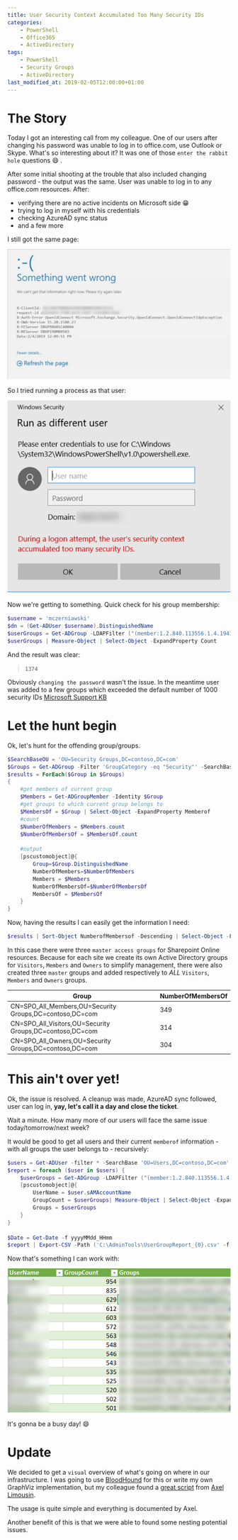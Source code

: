 ```yaml
---
title: User Security Context Accumulated Too Many Security IDs
categories:
    - PowerShell
    - Office365
    - ActiveDirectory
tags:
    - PowerShell
    - Security Groups
    - ActiveDirectory
last_modified_at: 2019-02-05T12:00:00+01:00
---
```


# The Story

Today I got an interesting call from my colleague. One of our users after changing his password was unable to log in to office.com, use Outlook or Skype. What's so interesting about it? It was one of those `enter the rabbit hole` questions :smile: .

After some initial shooting at the trouble that also included changing password - the output was the same. User was unable to log in to any office.com resources. After:
- verifying there are no active incidents on Microsoft side :grin: 
- trying to log in myself with his credentials
- checking AzureAD sync status 
- and a few more 

I still got the same page:

![Oops](/assets/images/posts/user-security-context/picture1.png)

So I tried running a process as that user:

![Oops2](/assets/images/posts/user-security-context/picture2.png)

Now we're getting to something.  Quick check for his group membership:

```powershell
$username = 'mczerniawski'
$dn = (Get-ADUser $username).DistinguishedName
$userGroups = Get-ADGroup -LDAPFilter ("(member:1.2.840.113556.1.4.1941:={0})" -f $dn)
$userGroups | Measure-Object | Select-Object -ExpandProperty Count
```
And the result was clear: 
> `1374`

Obviously `changing the password` wasn't the issue. In the meantime user was added to a few groups which exceeded the default number of 1000 security IDs [Microsoft Support KB](https://support.microsoft.com/en-us/help/275266/error-message-during-a-logon-attempt-the-user-s-security-context-accum)

# Let the hunt begin

Ok, let's hunt for the offending group/groups.

```powershell
$SearchBaseOU = 'OU=Security Groups,DC=contoso,DC=com'
$Groups = Get-ADGroup -Filter 'GroupCategory -eq "Security"' -SearchBase $SearchBaseOU -Properties memberof
$results = ForEach($Group in $Groups)
{
    #get members of current group
    $Members = Get-ADGroupMember -Identity $Group
    #get groups to which current group belongs to
    $MembersOf = $Group | Select-Object -ExpandProperty Memberof 
    #count
    $NumberOfMembers = $Members.count
    $NumberOfMembersOf = $MembersOf.count
    
    #output
    [pscustomobject]@{
        Group=$Group.DistinguishedName
        NumberOfMembers=$NumberOfMembers
        Members = $Members
        NumberOfMembersOf=$NumberOfMembersOf
        MembersOf = $MembersOf 
    }
}
```
Now, having the results I can easily get the information I need:

```powershell
$results | Sort-Object NumberofMembersof -Descending | Select-Object -First 10 | Select-Object Group,NumberofMembersof
```

In this case there were three `master access groups` for Sharepoint Online resources. Because for each site we create its own Active Directory groups for `Visitors`, `Members` and `Owners` to simplify management, there were also created three `master` groups and added respectively to *ALL* `Visitors`, `Members` and `Owners` groups.

|Group|NumberOfMembersOf|
|-----|-----------------|
|CN=SPO_All_Members,OU=Security Groups,DC=contoso,DC=com|349|
|CN=SPO_All_Visitors,OU=Security Groups,DC=contoso,DC=com|314|
|CN=SPO_All_Owners,OU=Security Groups,DC=contoso,DC=com|304|


# This ain't over yet!

Ok, the issue is resolved. A cleanup was made, AzureAD sync followed, user can log in,  **yay, let's call it a day and close the ticket**.

Wait a minute. How many more of our users will face the same issue today/tomorrow/next week?

It would be good to get all users and their current `memberof` information - with all groups the user belongs to - recursively:

```powershell
$users = Get-ADUser -filter * -SearchBase 'OU=Users,DC=contoso,DC=com'
$report = foreach ($user in $users) {
    $userGroups = Get-ADGroup -LDAPFilter ("(member:1.2.840.113556.1.4.1941:={0})" -f $user.distinguishedName) | Select-Object -expand Name | Sort-Object Name 
    [pscustomobject]@{
        UserName = $user.sAMAccountName
        GroupCount = $userGroups| Measure-Object | Select-Object -ExpandProperty Count
        Groups = $userGroups 
    }
}

$Date = Get-Date -f yyyyMMdd_HHmm
$report | Export-CSV -Path ('C:\AdminTools\UserGroupReport_{0}.csv' -f $Date) -Delimiter ';' -NoTypeInformation
```

Now that's something I can work with:

![Oh sh!](/assets/images/posts/user-security-context/picture3.png)

It's gonna be a busy day! :smile:


# Update

We decided to get a `visual` overview of what's going on where in our infrastructure.  I was going to use [BloodHound](https://github.com/BloodHoundAD/BloodHound/wiki/Getting-started) for this or write my own GraphViz implementation, but my colleague found a [great script](https://gallery.technet.microsoft.com/scriptcenter/Graph-Nested-AD-Security-eaa01644) from [Axel Limousin](https://social.technet.microsoft.com/profile/axel%20limousin%20-%20itsi).

The usage is quite simple and everything is documented by Axel.

Another benefit of this is that we were able to found some nesting potential issues.